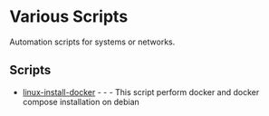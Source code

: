 # Various Scripts

Automation scripts for systems or networks.

## Scripts 
  * [linux-install-docker](https://github.com/helmutsvd/various-scripts/blob/main/linux-install-docker) - - - This script perform docker and docker compose installation on debian

